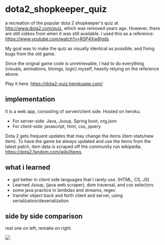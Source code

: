 # dota2_shopkeeper_quiz


a recreation of the popular dota 2 shopkeeper's quiz at http://www.dota2.com/quiz, which was removed years ago. However, there are still videos from when it was still available. I used this as a reference: https://www.youtube.com/watch?v=R0P4Xw8lgds 

My goal was to make the quiz as visually identical as possible, and fixing bugs from the old game.

Since the orignal game code is unretrievable, I had to do everything (visuals, animations, timings, logic) myself,  heavily relying on the reference above. 

Play it here: https://dota2-quiz.herokuapp.com/

## implementation

It is a web app, consisting of server/client side. Hosted on heroku. 

- For server-side: Java, Jsoup, Spring boot, org.json 
- For client-side: javascript, html, css, jquery

Dota 2 gets frequent updates that may change the items (item stats/new item). To have the game be always updated and use the items from the latest patch, item data is scraped off the community run wikipedia. https://dota2.fandom.com/wiki/Items.

## what i learned

- got better in client side languages that I rarely use. (HTML, CS, JS)
- Learned Jsoup, (java web scraper), dom traversal, and css selectors
- some java practice in lambdas and streams, regex
- transfer object back and forth client and server, using serialization/deserialization

## side by side comparison

real one on left, remake on right.

![](https://github.com/patrickdx/dota2_shopkeeper_quiz/blob/main/dota2gameplay.gif)
